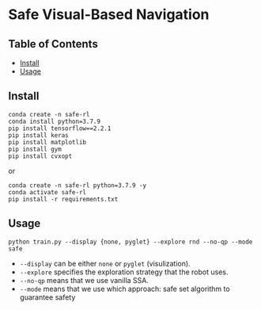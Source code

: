 # Safe Visual-Based Navigation

## Table of Contents
- [Install](#install)
- [Usage](#usage)

## Install

```
conda create -n safe-rl
conda install python=3.7.9
pip install tensorflow==2.2.1
pip install keras
pip install matplotlib
pip install gym
pip install cvxopt
```

or

```
conda create -n safe-rl python=3.7.9 -y
conda activate safe-rl
pip install -r requirements.txt
```

## Usage

```
python train.py --display {none, pyglet} --explore rnd --no-qp --mode safe
```
- `--display` can be either `none` or `pyglet` (visulization).
- `--explore` specifies the exploration strategy that the robot uses. 
- `--no-qp` means that we use vanilla SSA.
- `--mode` means that we use which approach: safe set algorithm to guarantee safety

